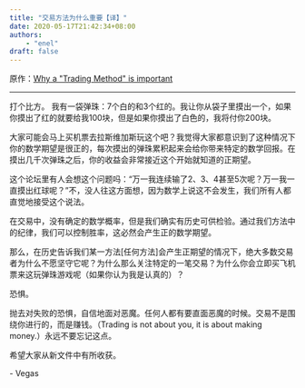 ```yaml
---
title: "交易方法为什么重要【译】"
date: 2020-05-17T21:42:34+08:00
authors:
    - "enel"
draft: false
---
```

原作：[Why a "Trading Method" is important](https://www.forexfactory.com/showthread.php?t=4108)

---

打个比方。
我有一袋弹珠：7个白的和3个红的。我让你从袋子里摸出一个，如果你摸出了红的就要给我100块，但是如果你摸出了白色的，我将付你200块。

大家可能会马上买机票去拉斯维加斯玩这个吧？我觉得大家都意识到了这种情况下你的数学期望是很正的，每次摸出的弹珠累积起来会给你带来特定的数学回报。在摸出几千次弹珠之后，你的收益会非常接近这个开始就知道的正期望。

这个论坛里有人会想这个问题吗：“万一我连续输了2、3、4甚至5次呢？万一我一直摸出红球呢？”不，没人往这方面想，因为数学上说这不会发生，我们所有人都直觉地接受这个说法。

在交易中，没有确定的数学概率，但是我们确实有历史可供检验。通过我们方法中的纪律，我们可以控制胜率，这必然会产生正的数学期望。

那么，在历史告诉我们某一方法[任何方法]会产生正期望的情况下，绝大多数交易者为什么不愿坚守它呢？为什么那么关注特定的一笔交易？为什么你会立即买飞机票来这玩弹珠游戏呢（如果你认为我是认真的）？

恐惧。

抛去对失败的恐惧，自信地面对恶魔。任何人都有要直面恶魔的时候。交易不是围绕你进行的，而是赚钱。（Trading is not about you, it is about making money.）永远不要忘记这点。

希望大家从新文件中有所收获。

\- Vegas
